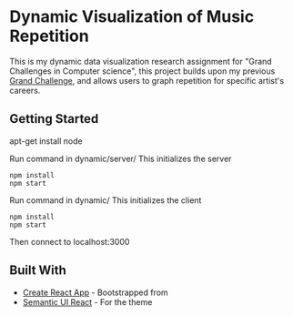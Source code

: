 # Dynamic Visualization of Music Repetition

This is my dynamic data visualization research assignment for "Grand Challenges in Computer science", this project builds upon my previous [Grand Challenge](https://github.com/AdrianOrenstein/is_pop_music_getting_more_repetitive), and allows users to graph repetition for specific artist's careers.

## Getting Started

apt-get install node

Run command in dynamic/server/
This initializes the server
```
npm install
npm start
```

Run command in dynamic/
This initializes the client
```
npm install
npm start
```

Then connect to localhost:3000

## Built With

* [Create React App](https://github.com/facebookincubator/create-react-app) - Bootstrapped from
* [Semantic UI React](https://react.semantic-ui.com/introduction) - For the theme
